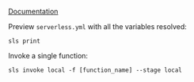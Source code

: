 [Documentation](https://www.serverless.com/framework/docs/providers/aws/cli-reference/)

Preview `serverless.yml` with all the variables resolved:
```
sls print
```

Invoke a single function:
```
sls invoke local -f [function_name] --stage local
```
